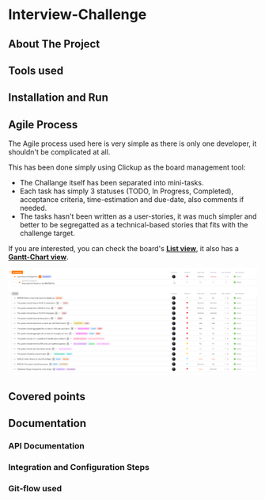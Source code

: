 # Interview-Challenge
## About The Project
## Tools used
## Installation and Run
## Agile Process
The Agile process used here is very simple as there is only one developer, it shouldn't be complicated at all.

This has been done simply using Clickup as the board management tool:
- The Challange itself has been separated into mini-tasks.
- Each task has simply 3 statuses (TODO, In Progress, Completed), acceptance criteria, time-estimation and due-date, also comments if needed.
- The tasks hasn't been written as a user-stories, it was much simpler and better to be segregatted as a technical-based stories that fits with the challenge target.

If you are interested, you can check the board's **[List view](https://sharing.clickup.com/42008161/l/h/6-222229294-1/ef602d4c6f6412b)**, it also has a **[Gantt-Chart view](https://sharing.clickup.com/42008161/g/h/181zk1-20/6ed8fc490596066)**.

![Clickup Board List View](/assets/imgs/docs/agile_board_process.png "Clickup Board List View")
## Covered points
## Documentation
### API Documentation
### Integration and Configuration Steps
### Git-flow used
